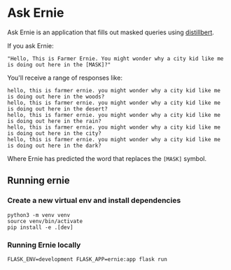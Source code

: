 # Ask Ernie

Ask Ernie is an application that fills out masked queries using [distillbert](https://huggingface.co/transformers/model_doc/distilbert.html).

If you ask Ernie:

    "Hello, This is Farmer Ernie. You might wonder why a city kid like me is doing out here in the [MASK]?"

You'll receive a range of responses like:

    hello, this is farmer ernie. you might wonder why a city kid like me is doing out here in the woods?
    hello, this is farmer ernie. you might wonder why a city kid like me is doing out here in the desert?
    hello, this is farmer ernie. you might wonder why a city kid like me is doing out here in the rain?
    hello, this is farmer ernie. you might wonder why a city kid like me is doing out here in the city?
    hello, this is farmer ernie. you might wonder why a city kid like me is doing out here in the dark?

Where Ernie has predicted the word that replaces the `[MASK]` symbol.

## Running ernie

### Create a new virtual env and install dependencies

```shell
python3 -m venv venv
source venv/bin/activate
pip install -e .[dev]
```

### Running Ernie locally

``` shell
FLASK_ENV=development FLASK_APP=ernie:app flask run
```

